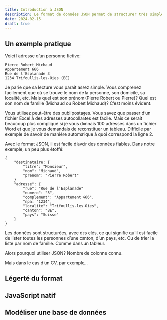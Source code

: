 ```yaml
---
title: Introduction à JSON
description: Le format de données JSON permet de structurer très simplement des données. Il est léger et facile à utiliser dans des programmes informatiques. Et ailleurs.
date: 2024-02-15
draft: true
---
```



## Un exemple pratique

Voici l’adresse d’un personne fictive:

```
Pierre Robert Michaud
Appartement 666
Rue de l’Esplanade 3
1234 Trifoullis-les-Oies (BE)
```

Je parie que sa lecture vous parait assez simple. Vous comprenez facilement que où se trouve le nom de la personne, son domicile, sa localité, etc. Mais quel est son prénom (Pierre Robert ou Pierre)? Quel est son nom de famille (Michaud ou Robert Michaud)? C’est moins évident.

Vous utilisez peut-être des publipostages. Vous savez que passer d’un fichier Excel à des adresses autocollantes est facile. Mais ce serait beaucoup plus compliqué si je vous donnais 100 adresses dans un fichier Word et que je vous demandais de reconstituer un tableau. Difficile par exemple de savoir de manière automatique à quoi correspond la ligne 2.

Avec le format JSON, il est facile d’avoir des données fiables. Dans notre exemple, un peu plus étoffé:

```
{
    "destinataire: {
        "titre": "Monsieur",
        "nom": "Michaud",
        "prenom": "Pierre Robert"
    }
    "adresse": {
        "rue": "Rue de l’Esplanade",
        "numero": "3",
        "complement": "Appartement 666",
        "npa: "1234",
        "localite": "Trifoullis-les-Oies",
        "canton": "BE",
        "pays": "Suisse"
    }
}
```

Les données sont structurées, avec des clés, ce qui signifie qu’il est facile de lister toutes les personnes d’une canton, d’un pays, etc. Ou de trier la liste par nom de famille. Comme dans un tableur.

Alors pourquoi utiliser JSON? Nombre de colonne connu.

Mais dans le cas d’un CV, par exemple...

## Légerté du format

## JavaScript natif

## Modéliser une base de données
